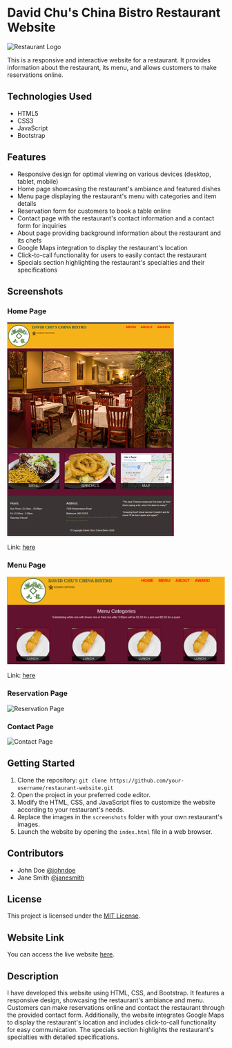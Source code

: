 # David Chu's China Bistro Restaurant Website

![Restaurant Logo](site/restaurant-logo.png)

This is a responsive and interactive website for a restaurant. It provides information about the restaurant, its menu, and allows customers to make reservations online.

## Technologies Used
- HTML5
- CSS3
- JavaScript
- Bootstrap

## Features
- Responsive design for optimal viewing on various devices (desktop, tablet, mobile)
- Home page showcasing the restaurant's ambiance and featured dishes
- Menu page displaying the restaurant's menu with categories and item details
- Reservation form for customers to book a table online
- Contact page with the restaurant's contact information and a contact form for inquiries
- About page providing background information about the restaurant and its chefs
- Google Maps integration to display the restaurant's location
- Click-to-call functionality for users to easily contact the restaurant
- Specials section highlighting the restaurant's specialties and their specifications

## Screenshots

### Home Page
![Home Page](site/home.png)

Link: [here](https://irtiza1.github.io/Resturant_Website/site/index.html)
### Menu Page
![Menu Page](site/menu.png)

Link: [here](https://irtiza1.github.io/Resturant_Website/site/menu-category.html)
### Reservation Page
![Reservation Page](screenshots/reservation.png)

### Contact Page
![Contact Page](screenshots/contact.png)

## Getting Started
1. Clone the repository: `git clone https://github.com/your-username/restaurant-website.git`
2. Open the project in your preferred code editor.
3. Modify the HTML, CSS, and JavaScript files to customize the website according to your restaurant's needs.
4. Replace the images in the `screenshots` folder with your own restaurant's images.
5. Launch the website by opening the `index.html` file in a web browser.

## Contributors
- John Doe [@johndoe](https://github.com/johndoe)
- Jane Smith [@janesmith](https://github.com/janesmith)

## License
This project is licensed under the [MIT License](LICENSE).

## Website Link
You can access the live website [here](https://irtiza1.github.io/Resturant_Website/site/).

## Description
I have developed this website using HTML, CSS, and Bootstrap. It features a responsive design, showcasing the restaurant's ambiance and menu. Customers can make reservations online and contact the restaurant through the provided contact form. Additionally, the website integrates Google Maps to display the restaurant's location and includes click-to-call functionality for easy communication. The specials section highlights the restaurant's specialties with detailed specifications.
